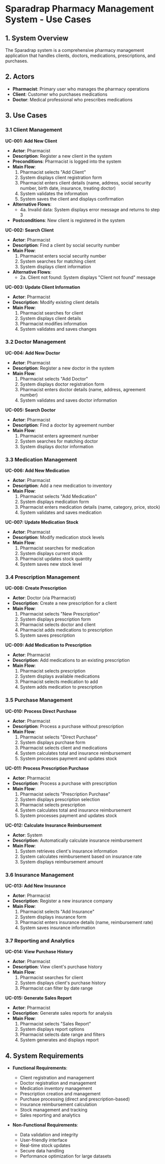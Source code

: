 # Sparadrap Pharmacy Management System - Use Cases

## 1. System Overview
The Sparadrap system is a comprehensive pharmacy management application that handles clients, doctors, medications, prescriptions, and purchases.

## 2. Actors
- **Pharmacist**: Primary user who manages the pharmacy operations
- **Client**: Customer who purchases medications
- **Doctor**: Medical professional who prescribes medications

## 3. Use Cases

### 3.1 Client Management
**UC-001: Add New Client**
- **Actor**: Pharmacist
- **Description**: Register a new client in the system
- **Preconditions**: Pharmacist is logged into the system
- **Main Flow**:
  1. Pharmacist selects "Add Client"
  2. System displays client registration form
  3. Pharmacist enters client details (name, address, social security number, birth date, insurance, treating doctor)
  4. System validates the information
  5. System saves the client and displays confirmation
- **Alternative Flows**:
  - 4a. Invalid data: System displays error message and returns to step 3
- **Postconditions**: New client is registered in the system

**UC-002: Search Client**
- **Actor**: Pharmacist
- **Description**: Find a client by social security number
- **Main Flow**:
  1. Pharmacist enters social security number
  2. System searches for matching client
  3. System displays client information
- **Alternative Flows**:
  - 2a. Client not found: System displays "Client not found" message

**UC-003: Update Client Information**
- **Actor**: Pharmacist
- **Description**: Modify existing client details
- **Main Flow**:
  1. Pharmacist searches for client
  2. System displays client details
  3. Pharmacist modifies information
  4. System validates and saves changes

### 3.2 Doctor Management
**UC-004: Add New Doctor**
- **Actor**: Pharmacist
- **Description**: Register a new doctor in the system
- **Main Flow**:
  1. Pharmacist selects "Add Doctor"
  2. System displays doctor registration form
  3. Pharmacist enters doctor details (name, address, agreement number)
  4. System validates and saves doctor information

**UC-005: Search Doctor**
- **Actor**: Pharmacist
- **Description**: Find a doctor by agreement number
- **Main Flow**:
  1. Pharmacist enters agreement number
  2. System searches for matching doctor
  3. System displays doctor information

### 3.3 Medication Management
**UC-006: Add New Medication**
- **Actor**: Pharmacist
- **Description**: Add a new medication to inventory
- **Main Flow**:
  1. Pharmacist selects "Add Medication"
  2. System displays medication form
  3. Pharmacist enters medication details (name, category, price, stock)
  4. System validates and saves medication

**UC-007: Update Medication Stock**
- **Actor**: Pharmacist
- **Description**: Modify medication stock levels
- **Main Flow**:
  1. Pharmacist searches for medication
  2. System displays current stock
  3. Pharmacist updates stock quantity
  4. System saves new stock level

### 3.4 Prescription Management
**UC-008: Create Prescription**
- **Actor**: Doctor (via Pharmacist)
- **Description**: Create a new prescription for a client
- **Main Flow**:
  1. Pharmacist selects "New Prescription"
  2. System displays prescription form
  3. Pharmacist selects doctor and client
  4. Pharmacist adds medications to prescription
  5. System saves prescription

**UC-009: Add Medication to Prescription**
- **Actor**: Pharmacist
- **Description**: Add medications to an existing prescription
- **Main Flow**:
  1. Pharmacist selects prescription
  2. System displays available medications
  3. Pharmacist selects medication to add
  4. System adds medication to prescription

### 3.5 Purchase Management
**UC-010: Process Direct Purchase**
- **Actor**: Pharmacist
- **Description**: Process a purchase without prescription
- **Main Flow**:
  1. Pharmacist selects "Direct Purchase"
  2. System displays purchase form
  3. Pharmacist selects client and medications
  4. System calculates total and insurance reimbursement
  5. System processes payment and updates stock

**UC-011: Process Prescription Purchase**
- **Actor**: Pharmacist
- **Description**: Process a purchase with prescription
- **Main Flow**:
  1. Pharmacist selects "Prescription Purchase"
  2. System displays prescription selection
  3. Pharmacist selects prescription
  4. System calculates total and insurance reimbursement
  5. System processes payment and updates stock

**UC-012: Calculate Insurance Reimbursement**
- **Actor**: System
- **Description**: Automatically calculate insurance reimbursement
- **Main Flow**:
  1. System retrieves client's insurance information
  2. System calculates reimbursement based on insurance rate
  3. System displays reimbursement amount

### 3.6 Insurance Management
**UC-013: Add New Insurance**
- **Actor**: Pharmacist
- **Description**: Register a new insurance company
- **Main Flow**:
  1. Pharmacist selects "Add Insurance"
  2. System displays insurance form
  3. Pharmacist enters insurance details (name, reimbursement rate)
  4. System saves insurance information

### 3.7 Reporting and Analytics
**UC-014: View Purchase History**
- **Actor**: Pharmacist
- **Description**: View client's purchase history
- **Main Flow**:
  1. Pharmacist searches for client
  2. System displays client's purchase history
  3. Pharmacist can filter by date range

**UC-015: Generate Sales Report**
- **Actor**: Pharmacist
- **Description**: Generate sales reports for analysis
- **Main Flow**:
  1. Pharmacist selects "Sales Report"
  2. System displays report options
  3. Pharmacist selects date range and filters
  4. System generates and displays report

## 4. System Requirements
- **Functional Requirements**:
  - Client registration and management
  - Doctor registration and management
  - Medication inventory management
  - Prescription creation and management
  - Purchase processing (direct and prescription-based)
  - Insurance reimbursement calculation
  - Stock management and tracking
  - Sales reporting and analytics

- **Non-Functional Requirements**:
  - Data validation and integrity
  - User-friendly interface
  - Real-time stock updates
  - Secure data handling
  - Performance optimization for large datasets